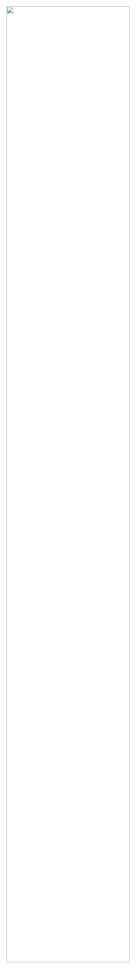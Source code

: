 <img width="80%" src="[![빌드과정](https://user-images.githubusercontent.com/80669633/211286430-08b1b55a-5ce7-47f9-9f73-8838fc0fa030.jpg)](https://github.com/hbyul35/CppBase/issues/1#issue-1525295848)"/>
